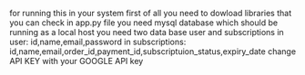 for running this in your system first of all you need to dowload libraries that you can check in app.py file
you need mysql database which should be running as a local host 
you need two data base user and subscriptions 
in user: id,name,email,password
in subscriptions: id,name,email,order_id,payment_id,subscriptuion_status,expiry_date
change API KEY with your GOOGLE API key
